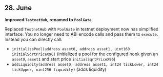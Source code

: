 ## 28. June

**Improved `TestnetHub`, renamed to `PoolGate`**

Replaced `TestnetHub` with `PoolGate` in testnet deployment now has simplified interface. You no
longer need to ABI encode calls and pass them to `execute`. Instead you can directly call:
- `initializePool(address asset0, address asset1, uint160 initialSqrtPriceX96)` (initialized a pool
for the configured hook given an `asset0`, `asset1` and start price `initialSqrtPriceX96`)
- `addLiquidity(address asset0, address asset1, int24 tickLower, int24 tickUpper, uint256 liquidity)` (adds liquidity)

